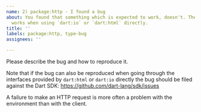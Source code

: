 ```yaml
---
name: 2) package:http - I found a bug
about: You found that something which is expected to work, doesn't. The same   capability
  works when using `dart:io` or `dart:html` directly.
title: ''
labels: package:http, type-bug
assignees: ''

---
```


Please describe the bug and how to reproduce it.

Note that if the bug can also be reproduced when going through the interfaces provided by `dart:html` or `dart:io` directly the bug should be filed against the Dart SDK: https://github.com/dart-lang/sdk/issues

A failure to make an HTTP request is more often a problem with the environment than with the client.
